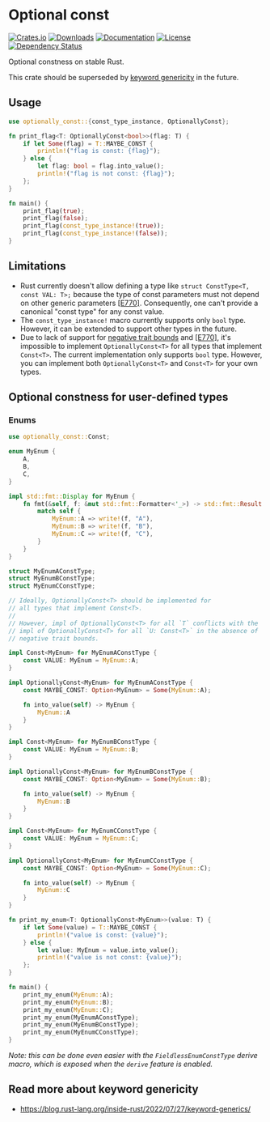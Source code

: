 # Optional const

[![Crates.io](https://img.shields.io/crates/v/optionally_const)](https://crates.io/crates/optionally_const)
[![Downloads](https://img.shields.io/crates/d/optionally_const.svg)](https://crates.io/crates/optionally_const)
[![Documentation](https://docs.rs/optionally_const/badge.svg)](https://docs.rs/optionally_const)
[![License](https://img.shields.io/crates/l/optionally_const)](https://crates.io/crates/optionally_const)
[![Dependency Status](https://deps.rs/repo/github/JohnScience/optionally_const/status.svg)](https://deps.rs/repo/github/JohnScience/optionally_const)

Optional constness on stable Rust.

This crate should be superseded by [keyword genericity](#read-more-about-keyword-genericity) in the future.

## Usage

```rust
use optionally_const::{const_type_instance, OptionallyConst};

fn print_flag<T: OptionallyConst<bool>>(flag: T) {
    if let Some(flag) = T::MAYBE_CONST {
        println!("flag is const: {flag}");
    } else {
        let flag: bool = flag.into_value();
        println!("flag is not const: {flag}");
    };
}

fn main() {
    print_flag(true);
    print_flag(false);
    print_flag(const_type_instance!(true));
    print_flag(const_type_instance!(false));
}
```

## Limitations

* Rust currently doesn't allow defining a type like `struct ConstType<T, const VAL: T>;` because the type of const parameters must not depend on other generic parameters [\[E770\]]. Consequently, one can't provide a canonical "const type" for any const value.
* The `const_type_instance!` macro currently supports only `bool` type. However, it can be extended to support other types in the future.
* Due to lack of support for [negative trait bounds] and [\[E770\]], it's impossible to implement `OptionallyConst<T>` for all types that implement `Const<T>`. The current implementation only supports `bool` type. However, you can implement both `OptionallyConst<T>` and `Const<T>` for your own types.

## Optional constness for user-defined types

### Enums

```rust
use optionally_const::Const;

enum MyEnum {
    A,
    B,
    C,
}

impl std::fmt::Display for MyEnum {
    fn fmt(&self, f: &mut std::fmt::Formatter<'_>) -> std::fmt::Result {
        match self {
            MyEnum::A => write!(f, "A"),
            MyEnum::B => write!(f, "B"),
            MyEnum::C => write!(f, "C"),
        }
    }
}

struct MyEnumAConstType;
struct MyEnumBConstType;
struct MyEnumCConstType;

// Ideally, OptionallyConst<T> should be implemented for
// all types that implement Const<T>.
//
// However, impl of OptionallyConst<T> for all `T` conflicts with the
// impl of OptionallyConst<T> for all `U: Const<T>` in the absence of
// negative trait bounds.

impl Const<MyEnum> for MyEnumAConstType {
    const VALUE: MyEnum = MyEnum::A;
}

impl OptionallyConst<MyEnum> for MyEnumAConstType {
    const MAYBE_CONST: Option<MyEnum> = Some(MyEnum::A);

    fn into_value(self) -> MyEnum {
        MyEnum::A
    }
}

impl Const<MyEnum> for MyEnumBConstType {
    const VALUE: MyEnum = MyEnum::B;
}

impl OptionallyConst<MyEnum> for MyEnumBConstType {
    const MAYBE_CONST: Option<MyEnum> = Some(MyEnum::B);

    fn into_value(self) -> MyEnum {
        MyEnum::B
    }
}

impl Const<MyEnum> for MyEnumCConstType {
    const VALUE: MyEnum = MyEnum::C;
}

impl OptionallyConst<MyEnum> for MyEnumCConstType {
    const MAYBE_CONST: Option<MyEnum> = Some(MyEnum::C);

    fn into_value(self) -> MyEnum {
        MyEnum::C
    }
}

fn print_my_enum<T: OptionallyConst<MyEnum>>(value: T) {
    if let Some(value) = T::MAYBE_CONST {
        println!("value is const: {value}");
    } else {
        let value: MyEnum = value.into_value();
        println!("value is not const: {value}");
    };
}

fn main() {
    print_my_enum(MyEnum::A);
    print_my_enum(MyEnum::B);
    print_my_enum(MyEnum::C);
    print_my_enum(MyEnumAConstType);
    print_my_enum(MyEnumBConstType);
    print_my_enum(MyEnumCConstType);
}
```

*Note: this can be done even easier with the `FieldlessEnumConstType` derive macro, which is exposed when the `derive` feature is enabled.*

## Read more about keyword genericity

* <https://blog.rust-lang.org/inside-rust/2022/07/27/keyword-generics/>

[\[E770\]]: https://doc.rust-lang.org/stable/error_codes/E0770.html
[negative trait bounds]: https://doc.rust-lang.org/beta/unstable-book/language-features/negative-bounds.html

